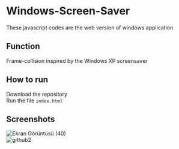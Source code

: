 # Windows-Screen-Saver
These javascript codes are the web version of windows application
## Function
Frame-collision inspired by the Windows XP screensaver
## How to run
Download the repository
<br/>
Run the file `index.html`
## Screenshots
![Ekran Görüntüsü (40)](https://user-images.githubusercontent.com/47951588/76119927-7016d600-6001-11ea-85c8-6101a74ad026.png)
<br/>
![github2](https://user-images.githubusercontent.com/47951588/76120300-41e5c600-6002-11ea-96d9-787b0f0a624d.png)
